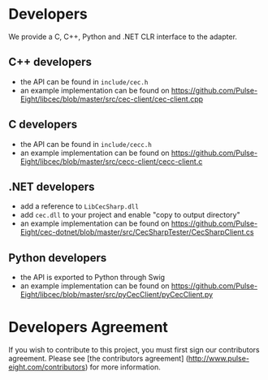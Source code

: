 # Developers

We provide a C, C++, Python and .NET CLR interface to the adapter.

## C++ developers
* the API can be found in `include/cec.h`
* an example implementation can be found on https://github.com/Pulse-Eight/libcec/blob/master/src/cec-client/cec-client.cpp

## C developers
* the API can be found in `include/cecc.h`
* an example implementation can be found on https://github.com/Pulse-Eight/libcec/blob/master/src/cecc-client/cecc-client.c

## .NET developers
* add a reference to `LibCecSharp.dll`
* add `cec.dll` to your project and enable "copy to output directory"
* an example implementation can be found on https://github.com/Pulse-Eight/cec-dotnet/blob/master/src/CecSharpTester/CecSharpClient.cs
## Python developers
* the API is exported to Python through Swig
* an example implementation can be found on https://github.com/Pulse-Eight/libcec/blob/master/src/pyCecClient/pyCecClient.py

# Developers Agreement

If you wish to contribute to this project, you must first sign our contributors agreement.
Please see [the contributors agreement] (http://www.pulse-eight.com/contributors) for more information.
